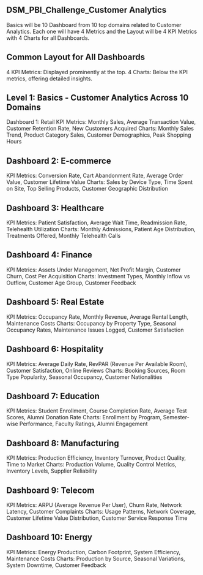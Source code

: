 ## DSM_PBI_Challenge_Customer Analytics

Basics will be 10 Dashboard from 10 top domains related to Customer Analytics. Each one will have 4 Metrics and the Layout will be 4 KPI Metrics with 4 Charts for all Dashboards.

## Common Layout for All Dashboards
4 KPI Metrics: Displayed prominently at the top.
4 Charts: Below the KPI metrics, offering detailed insights.

## Level 1: Basics - Customer Analytics Across 10 Domains
Dashboard 1: Retail
KPI Metrics: Monthly Sales, Average Transaction Value, Customer Retention Rate, New Customers Acquired
Charts: Monthly Sales Trend, Product Category Sales, Customer Demographics, Peak Shopping Hours


## Dashboard 2: E-commerce
KPI Metrics: Conversion Rate, Cart Abandonment Rate, Average Order Value, Customer Lifetime Value
Charts: Sales by Device Type, Time Spent on Site, Top Selling Products, Customer Geographic Distribution

## Dashboard 3: Healthcare
KPI Metrics: Patient Satisfaction, Average Wait Time, Readmission Rate, Telehealth Utilization
Charts: Monthly Admissions, Patient Age Distribution, Treatments Offered, Monthly Telehealth Calls

## Dashboard 4: Finance
KPI Metrics: Assets Under Management, Net Profit Margin, Customer Churn, Cost Per Acquisition
Charts: Investment Types, Monthly Inflow vs Outflow, Customer Age Group, Customer Feedback

## Dashboard 5: Real Estate
KPI Metrics: Occupancy Rate, Monthly Revenue, Average Rental Length, Maintenance Costs
Charts: Occupancy by Property Type, Seasonal Occupancy Rates, Maintenance Issues Logged, Customer Satisfaction

## Dashboard 6: Hospitality
KPI Metrics: Average Daily Rate, RevPAR (Revenue Per Available Room), Customer Satisfaction, Online Reviews
Charts: Booking Sources, Room Type Popularity, Seasonal Occupancy, Customer Nationalities

## Dashboard 7: Education
KPI Metrics: Student Enrollment, Course Completion Rate, Average Test Scores, Alumni Donation Rate
Charts: Enrollment by Program, Semester-wise Performance, Faculty Ratings, Alumni Engagement

## Dashboard 8: Manufacturing
KPI Metrics: Production Efficiency, Inventory Turnover, Product Quality, Time to Market
Charts: Production Volume, Quality Control Metrics, Inventory Levels, Supplier Reliability

## Dashboard 9: Telecom
KPI Metrics: ARPU (Average Revenue Per User), Churn Rate, Network Latency, Customer Complaints
Charts: Usage Patterns, Network Coverage, Customer Lifetime Value Distribution, Customer Service Response Time

## Dashboard 10: Energy
KPI Metrics: Energy Production, Carbon Footprint, System Efficiency, Maintenance Costs
Charts: Production by Source, Seasonal Variations, System Downtime, Customer Feedback
 

